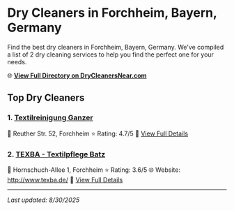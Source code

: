 # Dry Cleaners in Forchheim, Bayern, Germany

Find the best dry cleaners in Forchheim, Bayern, Germany. We've compiled a list of 2 dry cleaning services to help you find the perfect one for your needs.

🌐 **[View Full Directory on DryCleanersNear.com](https://drycleanersnear.com/city/Germany/Bayern/Forchheim)**

## Top Dry Cleaners

### 1. [Textilreinigung Ganzer](https://drycleanersnear.com/dryCleaner/68b10a6ff5ec332d9a7bddaf/textilreinigung-ganzer)
📍 Reuther Str. 52, Forchheim
⭐ Rating: 4.7/5
🔗 [View Full Details](https://drycleanersnear.com/dryCleaner/68b10a6ff5ec332d9a7bddaf/textilreinigung-ganzer)

### 2. [TEXBA - Textilpflege Batz](https://drycleanersnear.com/dryCleaner/68b10b18f5ec332d9a7bf442/texba-textilpflege-batz)
📍 Hornschuch-Allee 1, Forchheim
⭐ Rating: 3.6/5
🌐 Website: http://www.texba.de/
🔗 [View Full Details](https://drycleanersnear.com/dryCleaner/68b10b18f5ec332d9a7bf442/texba-textilpflege-batz)


---

*Last updated: 8/30/2025*
